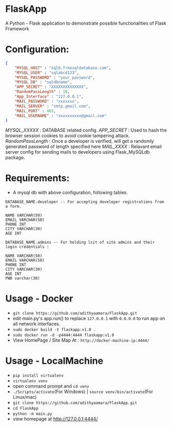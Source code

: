 # FlaskApp
A Python - Flask application to demonstrate possible functionalities of Flask Framework 

# Configuration:
```json
{
    "MYSQL_HOST" : "sql6.freesqldatabase.com",
    "MYSQL_USER" : "sqlabcd123",
    "MYSQL_PASSWORD" : "your_password",
    "MYSQL_DB" : "sqldbname",
    "APP_SECRET" : "XXXXXXXXXXXXXX",
    "RandomPassLength" : 10,
    "App_Interface" : "127.0.0.1",
    "MAIL_PASSWORD" : "xxxxxxx",
    "MAIL_SERVER" : "smtp.gmail.com",
    "MAIL_PORT" : 465,
    "MAIL_USERNAME" : "xxxxxxxxxx@gmail.com"
}
```
*MYSQL_XXXXX* : DATABASE related config.
*APP_SECRET* : Used to hash the browser session cookies to avoid cookie tampering attack.
*RandomPassLength* : Once a developer is verified, will get a randomly generated password of length specified here 
*MAIL_XXXX* : Relavant email server config for sending mails to developers using Flask_MySQLdb package. 

# Requirements:
- A mysql db  with above configuration, following tables.

```
DATABASE_NAME.developer -- For accepting developer registrations from a form.

NAME VARCHAR(50)
EMAIL VARCHAR(50)
PHONE INT
CITY VARCHAR(30)
AGE INT

```

```
DATABASE_NAME.admins -- For holding lsit of site admins and their login credentials :

NAME VARCHAR(50)
EMAIL VARCHAR(50)
PHONE INT
CITY VARCHAR(30)
AGE INT
PWD varchar(30)

```

# Usage - Docker
 - `git clone https://github.com/adithyaamara/FlaskApp.git`
 -  edit main.py's app.run() to replace `127.0.0.1` with `0.0.0.0` to run app on all network interfaces. 
 - `sudo docker build -t flaskapp:v1.0 .`
 - `sudo docker run -d -p4444:4444 flaskapp:v1.0`
 - View HomePage / Site Map At : `http://docker-machine-ip:4444/`

# Usage - LocalMachine
 - `pip install virtualenv`
 - `virtualenv venv`
 - open command prompt and `cd venv`
 - `./Scripts/activate`(For Windows) | `source venv/bin/activate`(For Linux/mac)
 - `git clone https://github.com/adithyaamara/FlaskApp.git`
 - `cd FlaskApp`
 - `python -m main.py`
 - view homepage at http://127.0.0.1:4444/
